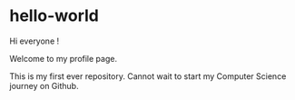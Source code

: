 # hello-world

Hi everyone !

Welcome to my profile page.

This is my first ever repository. Cannot wait to start my Computer Science journey on Github.
